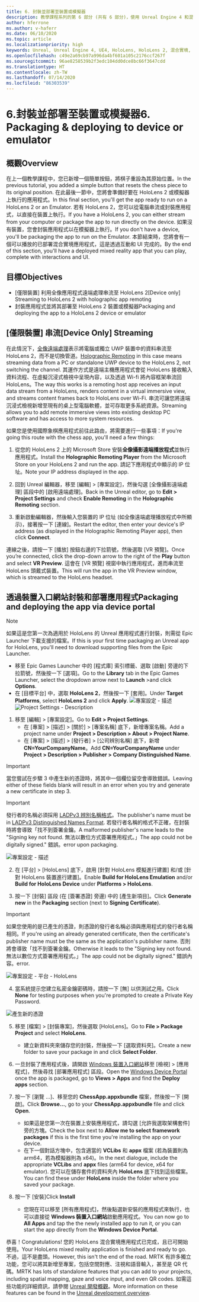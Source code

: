 ```yaml
---
title: 6. 封裝並部署至裝置或模擬器
description: 教學課程系列的第 6 部分 (共有 6 部分)，使用 Unreal Engine 4 和混合實境工具組 UX 工具外掛程式來建置簡單的國際象棋應用程式
author: hferrone
ms.author: v-haferr
ms.date: 06/10/2020
ms.topic: article
ms.localizationpriority: high
keywords: Unreal, Unreal Engine 4, UE4, HoloLens, HoloLens 2, 混合實境, 教學課程, 開始使用, mrtk, uxt, UX 工具, 文件
ms.openlocfilehash: c49e2a69cb97a996da4bf601a105c2176ccf267f
ms.sourcegitcommit: 96ae8258539b2f3edc104dd0dce8bc66f3647cdd
ms.translationtype: HT
ms.contentlocale: zh-TW
ms.lasthandoff: 07/14/2020
ms.locfileid: "86303539"
---
```

# <a name="6-packaging--deploying-to-device-or-emulator"></a><span data-ttu-id="06890-104">6.封裝並部署至裝置或模擬器</span><span class="sxs-lookup"><span data-stu-id="06890-104">6. Packaging & deploying to device or emulator</span></span>

## <a name="overview"></a><span data-ttu-id="06890-105">概觀</span><span class="sxs-lookup"><span data-stu-id="06890-105">Overview</span></span>

<span data-ttu-id="06890-106">在上一個教學課程中，您已新增一個簡單按鈕，將棋子重設為其原始位置。</span><span class="sxs-lookup"><span data-stu-id="06890-106">In the previous tutorial, you added a simple button that resets the chess piece to its original position.</span></span> <span data-ttu-id="06890-107">在此最後一節中，您將會準備好要在 HoloLens 2 或模擬器上執行的應用程式。</span><span class="sxs-lookup"><span data-stu-id="06890-107">In this final section, you'll get the app ready to run on a HoloLens 2 or an Emulator.</span></span> <span data-ttu-id="06890-108">若有 HoloLens 2，您可以從電腦串流或封裝應用程式，以直接在裝置上執行。</span><span class="sxs-lookup"><span data-stu-id="06890-108">If you have a HoloLens 2, you can either stream from your computer or package the app to run directly on the device.</span></span> <span data-ttu-id="06890-109">如果沒有裝置，您會封裝應用程式以在模擬器上執行。</span><span class="sxs-lookup"><span data-stu-id="06890-109">If you don't have a device, you'll be packaging the app to run on the Emulator.</span></span> <span data-ttu-id="06890-110">本節結束時，您將會有一個可以播放的已部署混合實境應用程式，這是透過互動和 UI 完成的。</span><span class="sxs-lookup"><span data-stu-id="06890-110">By the end of this section, you'll have a deployed mixed reality app that you can play, complete with interactions and UI.</span></span>

## <a name="objectives"></a><span data-ttu-id="06890-111">目標</span><span class="sxs-lookup"><span data-stu-id="06890-111">Objectives</span></span>

* <span data-ttu-id="06890-112">[僅限裝置] 利用全像應用程式遠端處理串流至 HoloLens 2</span><span class="sxs-lookup"><span data-stu-id="06890-112">[Device only] Streaming to HoloLens 2 with holographic app remoting</span></span>
* <span data-ttu-id="06890-113">封裝應用程式並將其部署至 HoloLens 2 裝置或模擬器</span><span class="sxs-lookup"><span data-stu-id="06890-113">Packaging and deploying the app to a HoloLens 2 device or emulator</span></span>

## <a name="device-only-streaming"></a><span data-ttu-id="06890-114">[僅限裝置] 串流</span><span class="sxs-lookup"><span data-stu-id="06890-114">[Device Only] Streaming</span></span>
<span data-ttu-id="06890-115">在此情況下，[全像遠端處理](https://docs.microsoft.com/windows/mixed-reality/add-holographic-remoting)表示將電腦或獨立 UWP 裝置中的資料串流至 HoloLens 2，而不是切換管道。</span><span class="sxs-lookup"><span data-stu-id="06890-115">[Holographic Remoting](https://docs.microsoft.com/windows/mixed-reality/add-holographic-remoting) in this case means streaming data from a PC or standalone UWP device to the HoloLens 2, not switching the channel.</span></span> <span data-ttu-id="06890-116">其運作方式是遠端主機應用程式會從 HoloLens 接收輸入資料流程、在虛擬沉浸式檢視中呈現內容，以及透過 Wi-fi 將內容框架串流回 HoloLens。</span><span class="sxs-lookup"><span data-stu-id="06890-116">The way this works is a remoting host app receives an input data stream from a HoloLens, renders content in a virtual immersive view, and streams content frames back to HoloLens over Wi-Fi.</span></span> <span data-ttu-id="06890-117">串流可讓您將遠端沉浸式檢視新增至現有的桌上型電腦軟體，並可存取更多系統資源。</span><span class="sxs-lookup"><span data-stu-id="06890-117">Streaming allows you to add remote immersive views into existing desktop PC software and has access to more system resources.</span></span> 

<span data-ttu-id="06890-118">如果您是使用國際象棋應用程式前往此路由，將需要進行一些事項：</span><span class="sxs-lookup"><span data-stu-id="06890-118">If you're going this route with the chess app, you'll need a few things:</span></span>

1.  <span data-ttu-id="06890-119">從您的 HoloLens 2 上的 Microsoft Store 安裝**全像攝影遠端播放程式**並執行應用程式。</span><span class="sxs-lookup"><span data-stu-id="06890-119">Install the **Holographic Remoting Player** from the Microsoft Store on your HoloLens 2 and run the app.</span></span> <span data-ttu-id="06890-120">請記下應用程式中顯示的 IP 位址。</span><span class="sxs-lookup"><span data-stu-id="06890-120">Note your IP address displayed in the app.</span></span>

2.  <span data-ttu-id="06890-121">回到 Unreal 編輯器，移至 [編輯] > [專案設定]，然後勾選 [全像攝影遠端處理] 區段中的 [啟用遠端處理]。</span><span class="sxs-lookup"><span data-stu-id="06890-121">Back in the Unreal editor, go to **Edit > Project Settings** and check **Enable Remoting** in the **Holographic Remoting** section.</span></span>

3.  <span data-ttu-id="06890-122">重新啟動編輯器，然後輸入您裝置的 IP 位址 (如全像遠端處理播放程式中所顯示)，接著按一下 [連線]。</span><span class="sxs-lookup"><span data-stu-id="06890-122">Restart the editor, then enter your device's IP address (as displayed in the Holographic Remoting Player app), then click **Connect**.</span></span>

<span data-ttu-id="06890-123">連線之後，請按一下 [播放] 按鈕右邊的下拉箭號，然後選取 [VR 預覽]。</span><span class="sxs-lookup"><span data-stu-id="06890-123">Once you’re connected, click the drop-down arrow to the right of the **Play** button and select **VR Preview**.</span></span> <span data-ttu-id="06890-124">這會在 [VR 預覽] 視窗中執行應用程式，進而串流至 HoloLens 頭戴式裝置。</span><span class="sxs-lookup"><span data-stu-id="06890-124">This will run the app in the VR Preview window, which is streamed to the HoloLens headset.</span></span> 

## <a name="packaging-and-deploying-the-app-via-device-portal"></a><span data-ttu-id="06890-125">透過裝置入口網站封裝和部署應用程式</span><span class="sxs-lookup"><span data-stu-id="06890-125">Packaging and deploying the app via device portal</span></span>

>[!NOTE]
><span data-ttu-id="06890-126">如果這是您第一次為適用於 HoloLens 的 Unreal 應用程式進行封裝，則需從 Epic Launcher 下載支援的檔案。</span><span class="sxs-lookup"><span data-stu-id="06890-126">If this is your first time packaging an Unreal app for HoloLens, you'll need to download supporting files from the Epic Launcher.</span></span> 
>- <span data-ttu-id="06890-127">移至 Epic Games Launcher 中的 [程式庫] 索引標籤、選取 [啟動] 旁邊的下拉箭號，然後按一下 [選項]。</span><span class="sxs-lookup"><span data-stu-id="06890-127">Go to the **Library** tab in the Epic Games Launcher, select the dropdown arrow next to **Launch** >and click **Options**.</span></span> 
>- <span data-ttu-id="06890-128">在 [目標平台] 中，選取 **HoloLens 2**，然後按一下 [套用]。</span><span class="sxs-lookup"><span data-stu-id="06890-128">Under **Target Platforms**, select **HoloLens 2** and click **Apply**.</span></span> 
><span data-ttu-id="06890-129">![專案設定 - 描述](images/unreal-uxt/6-installationoptions.PNG)</span><span class="sxs-lookup"><span data-stu-id="06890-129">![Project Settings - Description](images/unreal-uxt/6-installationoptions.PNG)</span></span>

1.  <span data-ttu-id="06890-130">移至 [編輯] > [專案設定]。</span><span class="sxs-lookup"><span data-stu-id="06890-130">Go to **Edit > Project Settings**.</span></span> 
    * <span data-ttu-id="06890-131">在 [專案] > [描述] > [關於] > [專案名稱] 底下，新增專案名稱。</span><span class="sxs-lookup"><span data-stu-id="06890-131">Add a project name under **Project > Description > About > Project Name**.</span></span> 
    * <span data-ttu-id="06890-132">在 [專案] > [描述] > [發行者] > [公司辨別名稱] 底下，新增 **CN=YourCompanyName**。</span><span class="sxs-lookup"><span data-stu-id="06890-132">Add **CN=YourCompanyName** under **Project > Description > Publisher > Company Distinguished Name**.</span></span>

> [!IMPORTANT]
> <span data-ttu-id="06890-133">當您嘗試在步驟 3 中產生新的憑證時，將其中一個欄位留空會導致錯誤。</span><span class="sxs-lookup"><span data-stu-id="06890-133">Leaving either of these fields blank will result in an error when you try and generate a new certificate in step 3.</span></span> 

> [!IMPORTANT]
> <span data-ttu-id="06890-134">發行者的名稱必須採用 [LADPv3 辨別名稱格式](https://www.ietf.org/rfc/rfc2253.txt)。</span><span class="sxs-lookup"><span data-stu-id="06890-134">The publisher's name must be in [LADPv3 Distinguished Names Format](https://www.ietf.org/rfc/rfc2253.txt).</span></span> <span data-ttu-id="06890-135">若發行者名稱的格式不正確，在封裝時將會導致「找不到簽署金鑰。</span><span class="sxs-lookup"><span data-stu-id="06890-135">A malformed publisher's name leads to the "Signing key not found.</span></span> <span data-ttu-id="06890-136">無法以數位方式簽署應用程式。」</span><span class="sxs-lookup"><span data-stu-id="06890-136">The app could not be digitally signed."</span></span> <span data-ttu-id="06890-137">錯誤。</span><span class="sxs-lookup"><span data-stu-id="06890-137">error upon packaging.</span></span>

![專案設定 - 描述](images/unreal-uxt/6-cn.PNG)

2.  <span data-ttu-id="06890-139">在 [平台] > [HoloLens] 底下，啟用 [針對 HoloLens 模擬進行建置] 和/或 [針對 HoloLens 裝置進行建置]。</span><span class="sxs-lookup"><span data-stu-id="06890-139">Enable **Build for HoloLens Emulation** and/or **Build for HoloLens Device** under **Platforms > HoloLens**.</span></span>

3.  <span data-ttu-id="06890-140">按一下 [封裝] 區段 (在 [簽署憑證] 旁邊) 中的 [產生新項目]。</span><span class="sxs-lookup"><span data-stu-id="06890-140">Click **Generate new** in the **Packaging** section (next to **Signing Certificate**).</span></span>

> [!IMPORTANT]
> <span data-ttu-id="06890-141">如果您使用的是已產生的憑證，則憑證的發行者名稱必須與應用程式的發行者名稱相同。</span><span class="sxs-lookup"><span data-stu-id="06890-141">If you're using an already generated certificate, then the certificate's publisher name must be the same as the application's publisher name.</span></span> <span data-ttu-id="06890-142">否則將會導致「找不到簽署金鑰。</span><span class="sxs-lookup"><span data-stu-id="06890-142">Otherwise it leads to the "Signing key not found.</span></span> <span data-ttu-id="06890-143">無法以數位方式簽署應用程式。」</span><span class="sxs-lookup"><span data-stu-id="06890-143">The app could not be digitally signed."</span></span> <span data-ttu-id="06890-144">錯誤內容。</span><span class="sxs-lookup"><span data-stu-id="06890-144">error.</span></span>

![專案設定 - 平台 - HoloLens](images/unreal-uxt/6-packaging.PNG)

4. <span data-ttu-id="06890-146">當系統提示您建立私密金鑰密碼時，請按一下 [無] 以供測試之用。</span><span class="sxs-lookup"><span data-stu-id="06890-146">Click **None** for testing purposes when you're prompted to create a Private Key Password.</span></span>

![產生新的憑證](images/unreal-uxt/6-private-key-testing.png)

5. <span data-ttu-id="06890-148">移至 [檔案] > [封裝專案]，然後選取 [HoloLens]。</span><span class="sxs-lookup"><span data-stu-id="06890-148">Go to **File > Package Project** and select **HoloLens**.</span></span> 
    * <span data-ttu-id="06890-149">建立新資料夾來儲存您的封裝，然後按一下 [選取資料夾]。</span><span class="sxs-lookup"><span data-stu-id="06890-149">Create a new folder to save your package in and click **Select Folder**.</span></span> 

6.  <span data-ttu-id="06890-150">一旦封裝了應用程式後，請開啟 [Windows 裝置入口網站](https://docs.microsoft.com/windows/mixed-reality/using-the-windows-device-portal)移至 [檢視] > [應用程式]，然後尋找 [部署應用程式] 區段。</span><span class="sxs-lookup"><span data-stu-id="06890-150">Open the [Windows Device Portal](https://docs.microsoft.com/windows/mixed-reality/using-the-windows-device-portal) once the app is packaged, go to **Views > Apps** and find the **Deploy apps** section.</span></span>

7.  <span data-ttu-id="06890-151">按一下 [瀏覽 ...]、移至您的 **ChessApp.appxbundle** 檔案，然後按一下 [開啟]。</span><span class="sxs-lookup"><span data-stu-id="06890-151">Click **Browse...**, go to your **ChessApp.appxbundle** file and click **Open**.</span></span> 

    * <span data-ttu-id="06890-152">如果這是您第一次在裝置上安裝應用程式，請勾選 [允許我選取架構套件] 旁的方塊。</span><span class="sxs-lookup"><span data-stu-id="06890-152">Check the box next to **Allow me to select framework packages** if this is the first time you're installing the app on your device.</span></span> 
    * <span data-ttu-id="06890-153">在下一個對話方塊中，包含適當的 **VCLibs** 和 **appx** 檔案 (若為裝置則為 arm64，若為模擬器則為 x64)。</span><span class="sxs-lookup"><span data-stu-id="06890-153">In the next dialogue, include the appropriate **VCLibs** and **appx** files (arm64 for device, x64 for emulator).</span></span> <span data-ttu-id="06890-154">您可以在儲存套件的資料夾內 **HoloLens** 底下找到這些檔案。</span><span class="sxs-lookup"><span data-stu-id="06890-154">You can find these under **HoloLens** inside the folder where you saved your package.</span></span>

8.  <span data-ttu-id="06890-155">按一下 [安裝]</span><span class="sxs-lookup"><span data-stu-id="06890-155">Click **Install**</span></span>
    * <span data-ttu-id="06890-156">您現在可以移至 [所有應用程式]，然後點選新安裝的應用程式來執行，也可以直接從 **Windows 裝置入口網站**啟動應用程式。</span><span class="sxs-lookup"><span data-stu-id="06890-156">You can now go to **All Apps** and tap the the newly installed app to run it, or you can start the app directly from the **Windows Device Portal**.</span></span> 

<span data-ttu-id="06890-157">恭喜！</span><span class="sxs-lookup"><span data-stu-id="06890-157">Congratulations!</span></span> <span data-ttu-id="06890-158">您的 HoloLens 混合實境應用程式已完成，且已可開始使用。</span><span class="sxs-lookup"><span data-stu-id="06890-158">Your HoloLens mixed reality application is finished and ready to go.</span></span> <span data-ttu-id="06890-159">不過，這不是盡頭。</span><span class="sxs-lookup"><span data-stu-id="06890-159">However, this isn't the end of the road.</span></span> <span data-ttu-id="06890-160">MRTK 有許多獨立功能，您可以將其新增至專案，包括空間對應、注視和語音輸入，甚至是 QR 代碼。</span><span class="sxs-lookup"><span data-stu-id="06890-160">MRTK has lots of standalone features that you can add to your projects, including spatial mapping, gaze and voice input, and even QR codes.</span></span> <span data-ttu-id="06890-161">如需這些功能的詳細資訊，請參閱 [Unreal 開發概觀](https://docs.microsoft.com/windows/mixed-reality/unreal-development-overview)。</span><span class="sxs-lookup"><span data-stu-id="06890-161">More information on these features can be found in the [Unreal development overview](https://docs.microsoft.com/windows/mixed-reality/unreal-development-overview).</span></span>
